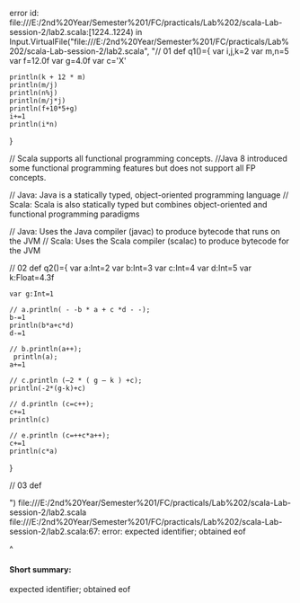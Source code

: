 error id: file:///E:/2nd%20Year/Semester%201/FC/practicals/Lab%202/scala-Lab-session-2/lab2.scala:[1224..1224) in Input.VirtualFile("file:///E:/2nd%20Year/Semester%201/FC/practicals/Lab%202/scala-Lab-session-2/lab2.scala", "// 01
def q1()={
    var i,j,k=2
    var m,n=5
    var f=12.0f
    var g=4.0f
    var c='X'

    println(k + 12 * m)
    println(m/j)
    println(n%j)
    println(m/j*j)
    println(f+10*5+g)
    i+=1
    println(i*n)
}


// Scala supports all functional programming concepts. 
//Java 8 introduced some functional programming features but does not support all FP concepts. 

// Java: Java is a statically typed, object-oriented programming language
// Scala: Scala is also statically typed but combines object-oriented and functional programming paradigms

// Java: Uses the Java compiler (javac) to produce bytecode that runs on the JVM
// Scala: Uses the Scala compiler (scalac) to produce bytecode for the JVM



// 02
def q2()={
    var a:Int=2
    var b:Int=3
    var c:Int=4
    var d:Int=5
    var k:Float=4.3f

    var g:Int=1
    
    // a.println( - -b * a + c *d - -);
    b-=1
    println(b*a+c*d)
    d-=1

    // b.println(a++);
     println(a);
    a+=1

    // c.println (–2 * ( g – k ) +c);
    println(-2*(g-k)+c)

    // d.println (c=c++);
    c+=1
    println(c)

    // e.println (c=++c*a++);
    c+=1
    println(c*a)

}

// 03
def 



")
file:///E:/2nd%20Year/Semester%201/FC/practicals/Lab%202/scala-Lab-session-2/lab2.scala
file:///E:/2nd%20Year/Semester%201/FC/practicals/Lab%202/scala-Lab-session-2/lab2.scala:67: error: expected identifier; obtained eof

^
#### Short summary: 

expected identifier; obtained eof